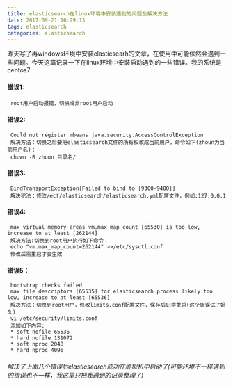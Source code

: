 ```yaml
---
title: elasticsearch在linux环境中安装遇到的问题及解决方法
date: 2017-09-21 16:29:13
tags: elasticsearch
categories: elasticsearch
---
```


昨天写了再windows环境中安装elasticsearh的文章，在使用中可能依然会遇到一些问题。今天这篇记录一下在linux环境中安装启动遇到的一些错误。我的系统是centos7
#### 错误1:
     root用户启动报错，切换成非root用户启动

#### 错误2:
     Could not register mbeans java.security.AccessControlException
     解决方法：切换之后要把elasticsearch文件的所有权改成当前用户，命令如下(zhoun为当前用户名)：
     chown -R zhoun 目录名/
<!--more-->
#### 错误3:
     BindTransportException[Failed to bind to [9300-9400]]
     解决犯法：修改/ect/elasticsearch/elasticsearch.yml配置文件，例如:127.0.0.1
	 
#### 错误4:
     max virtual memory areas vm.max_map_count [65530] is too low, increase to at least [262144]
     解决方法:切换到root用户执行如下命令：
     echo "vm.max_map_count=262144" >>/etc/sysctl.conf
	 修改后需重启才会生效
	 
#### 错误5：
     bootstrap checks failed 
     max file descriptors [65535] for elasticsearch process likely too low, increase to at least [65536]
     解决方法：切换到root用户，修改limits.conf配置文件，保存后记得重启(这个错误试了好久)
     vi /etc/security/limits.conf 
     添加如下内容:
     * soft nofile 65536
     * hard nofile 131072
     * soft nproc 2048
     * hard nproc 4096
     
###### 解决了上面几个错误后elasticsearch成功在虚拟机中启动了(可能环境不一样遇到的错误也不一样，我这里只把我遇到的记录整理了)